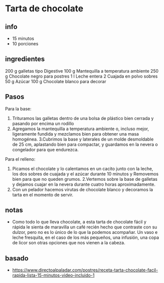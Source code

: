 # Tarta de chocolate


## info  
* 15 minutos  
* 10 porciones 

## ingredientes
200 g galletas tipo Digestive
100 g Mantequilla a temperatura ambiente
250 g Chocolate negro para postres
1 l Leche entera
2 Cuajada en polvo sobres
50 g Azúcar
100 g Chocolate blanco para decorar

## Pasos
Para la base:
1. Trituramos las galletas dentro de una bolsa de plástico bien cerrada y pasando por encima un rodillo
2. Agregamos la mantequilla a temperatura ambiente o, incluso mejor, ligeramente fundida y mezclamos 
bien para obtener una masa homogénea.
3.Cubrimos la base y laterales de un molde desmoldable de 25 cm, aplastando bien para compactar, y 
guardamos en la nevera o congelador para que endurezca.

Para el relleno:
1. Picamos el chocolate y lo calentamos en un cacito junto con la leche, los dos sobres de cuajada y el 
azúcar durante 10 minutos y Removemos bien para que no queden grumos.
2.Vertemos sobre la base de galletas y dejamos cuajar en la nevera durante cuatro horas aproximadamente.
3. Con un pelador hacemos virutas de chocolate blanco y decoramos la tarta en el momento de servir.

## notas  
* Como todo lo que lleva chocolate, a esta tarta de chocolate fácil y rápida le sienta de maravilla un 
café recién hecho que contraste con su dulzor, pero no es lo único de lo que la podemos acompañar. Un 
vaso e leche fresquita, en el caso de los más pequeños, una infusión, una copa de licor son otras opciones 
que nos vienen a la cabeza.

## basado
* https://www.directoalpaladar.com/postres/receta-tarta-chocolate-facil-rapida-lista-15-minutos-video-incluido-1

